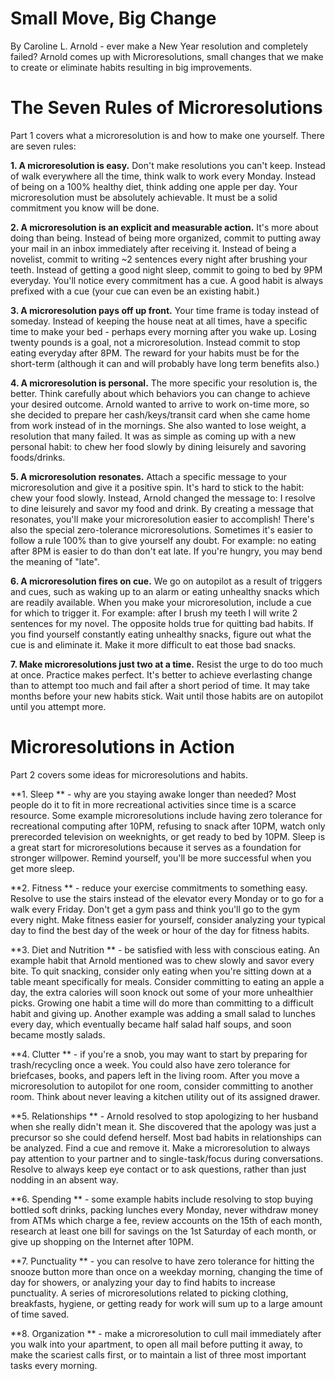 Small Move, Big Change
======================

By Caroline L. Arnold - ever make a New Year resolution and completely failed?  Arnold comes up with
Microresolutions, small changes that we make to create or eliminate habits resulting in big
improvements.

The Seven Rules of Microresolutions
===================================

Part 1 covers what a microresolution is and how to make one yourself.  There are seven rules:

**1. A microresolution is easy.**  Don't make resolutions you can't keep.  Instead of walk everywhere
all the time, think walk to work every Monday.  Instead of being on a 100% healthy diet, think adding
one apple per day.  Your microresolution must be absolutely achievable.  It must be a solid commitment
you know will be done.

**2. A microresolution is an explicit and measurable action.**  It's more about doing than being.
Instead of being more organized, commit to putting away your mail in an inbox immediately after
receiving it.  Instead of being a novelist, commit to writing ~2 sentences every night after brushing
your teeth.  Instead of getting a good night sleep, commit to going to bed by 9PM everyday.  You'll
notice every commitment has a cue.  A good habit is always prefixed with a cue (your cue can even
be an existing habit.)

**3. A microresolution pays off up front.**  Your time frame is today instead of someday.  Instead
of keeping the house neat at all times, have a specific time to make your bed - perhaps every
morning after you wake up.  Losing twenty pounds is a goal, not a microresolution.  Instead commit
to stop eating everyday after 8PM.  The reward for your habits must be for the short-term (although
it can and will probably have long term benefits also.)

**4. A microresolution is personal.**  The more specific your resolution is, the better.  Think
carefully about which behaviors you can change to achieve your desired outcome.  Arnold wanted to
arrive to work on-time more, so she decided to prepare her cash/keys/transit card when she came
home from work instead of in the mornings.  She also wanted to lose weight, a resolution that many
failed.  It was as simple as coming up with a new personal habit: to chew her food slowly by dining
leisurely and savoring foods/drinks.

**5. A microresolution resonates.**  Attach a specific message to your microresolution and give it
a positive spin.  It's hard to stick to the habit: chew your food slowly.  Instead, Arnold changed
the message to: I resolve to dine leisurely and savor my food and drink.  By creating a message
that resonates, you'll make your microresolution easier to accomplish!  There's also the special
zero-tolerance microresolutions.  Sometimes it's easier to follow a rule 100% than to give yourself
any doubt.  For example: no eating after 8PM is easier to do than don't eat late.  If you're hungry,
you may bend the meaning of "late".

**6. A microresolution fires on cue.**  We go on autopilot as a result of triggers and cues, such
as waking up to an alarm or eating unhealthy snacks which are readily available.  When you make
your microresolution, include a cue for which to trigger it.  For example: after I brush my teeth
I will write 2 sentences for my novel.  The opposite holds true for quitting bad habits.  If you find
yourself constantly eating unhealthy snacks, figure out what the cue is and eliminate it.  Make it
more difficult to eat those bad snacks.

**7. Make microresolutions just two at a time.**  Resist the urge to do too much at once.  Practice
makes perfect.  It's better to achieve everlasting change than to attempt too much and fail after
a short period of time.  It may take months before your new habits stick.  Wait until those habits
are on autopilot until you attempt more.

Microresolutions in Action
==========================

Part 2 covers some ideas for microresolutions and habits.

**1. Sleep ** - why are you staying awake longer than needed?  Most people do it to fit in more
recreational activities since time is a scarce resource.  Some example microresolutions include
having zero tolerance for recreational computing after 10PM, refusing to snack after 10PM, watch
only prerecorded television on weeknights, or get ready to bed by 10PM.  Sleep is a great start
for microresolutions because it serves as a foundation for stronger willpower.  Remind yourself,
you'll be more successful when you get more sleep.

**2. Fitness ** - reduce your exercise commitments to something easy.  Resolve to use the stairs
instead of the elevator every Monday or to go for a walk every Friday.  Don't get a gym pass
and think you'll go to the gym every night.  Make fitness easier for yourself, consider analyzing
your typical day to find the best day of the week or hour of the day for fitness habits.

**3. Diet and Nutrition ** - be satisfied with less with conscious eating.  An example habit that
Arnold mentioned was to chew slowly and savor every bite.  To quit snacking, consider only eating
when you're sitting down at a table meant specifically for meals.  Consider committing to eating an
apple a day, the extra calories will soon knock out some of your more unhealthier picks.  Growing
one habit a time will do more than committing to a difficult habit and giving up.  Another example
was adding a small salad to lunches every day, which eventually became half salad half soups, and
soon became mostly salads.

**4. Clutter ** - if you're a snob, you may want to start by preparing for trash/recycling once
a week.  You could also have zero tolerance for briefcases, books, and papers left in the living
room.  After you move a microresolution to autopilot for one room, consider committing to another
room.  Think about never leaving a kitchen utility out of its assigned drawer.

**5. Relationships ** - Arnold resolved to stop apologizing to her husband when she really didn't
mean it.  She discovered that the apology was just a precursor so she could defend herself.  Most
bad habits in relationships can be analyzed.  Find a cue and remove it.  Make a microresolution
to always pay attention to your partner and to single-task/focus during conversations.  Resolve to
always keep eye contact or to ask questions, rather than just nodding in an absent way.

**6. Spending ** - some example habits include resolving to stop buying bottled soft drinks, packing
lunches every Monday, never withdraw money from ATMs which charge a fee, review accounts on the
15th of each month, research at least one bill for savings on the 1st Saturday of each month, or
give up shopping on the Internet after 10PM.

**7. Punctuality ** - you can resolve to have zero tolerance for hitting the snooze button more than
once on a weekday morning, changing the time of day for showers, or analyzing your day to find
habits to increase punctuality.  A series of microresolutions related to picking clothing, breakfasts,
hygiene, or getting ready for work will sum up to a large amount of time saved.

**8. Organization ** - make a microresolution to cull mail immediately after you walk into your
apartment, to open all mail before putting it away, to make the scariest calls first, or to maintain
a list of three most important tasks every morning. 
